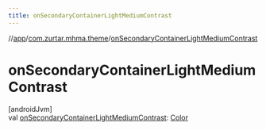 ```yaml
---
title: onSecondaryContainerLightMediumContrast
---
```

//[app](../../index.html)/[com.zurtar.mhma.theme](index.html)/[onSecondaryContainerLightMediumContrast](on-secondary-container-light-medium-contrast.html)



# onSecondaryContainerLightMediumContrast



[androidJvm]\
val [onSecondaryContainerLightMediumContrast](on-secondary-container-light-medium-contrast.html): [Color](https://developer.android.com/reference/kotlin/androidx/compose/ui/graphics/Color.html)



